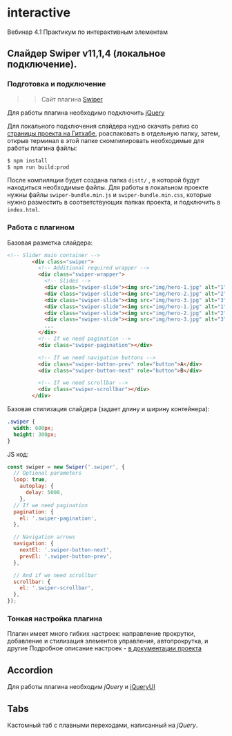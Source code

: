 # interactive
Вебинар 4.1 Практикум по интерактивным элементам 


## Слайдер Swiper v11,1,4 (локальное подключение).


### Подготовка и подключение

>> Сайт плагина [Swiper](https://swiperjs.com/)

Для работы плагина необходимо подключить [jQuery](https://releases.jquery.com/)

 Для локального подключения слайдера нудно скачать релиз со [страницы проекта на Гитхабе](https://github.com/nolimits4web/swiper/releases), роаспаковать в отдельную папку, затем, открыв терминал в этой папке скомпилировать необходимые для работы плагина файлы:
```bash
$ npm install
$ npm run build:prod
```

После компиляции будет создана папка `distt/` , в которой будут находиться необходимые файлы. Для работы в локальном проекте нужны файлы `swiper-bundle.min.js` и `swiper-bundle.min.css`, которые нужно разместить в соответствующих папках проекта, и подключить в `index.html`.

### Работа с плагином

Базовая разметка слайдера:

```html
<!-- Slider main container -->
        <div class="swiper">
          <!-- Additional required wrapper -->
          <div class="swiper-wrapper">
            <!-- Slides -->
            <div class="swiper-slide"><img src="img/hero-1.jpg" alt="1"></div>
            <div class="swiper-slide"><img src="img/hero-2.jpg" alt="2"></div>
            <div class="swiper-slide"><img src="img/hero-3.jpg" alt="3"></div>
            <div class="swiper-slide"><img src="img/hero-1.jpg" alt="1"></div>
            <div class="swiper-slide"><img src="img/hero-2.jpg" alt="2"></div>
            <div class="swiper-slide"><img src="img/hero-3.jpg" alt="3"></div>
            ...
          </div>
          <!-- If we need pagination -->
          <div class="swiper-pagination"></div>

          <!-- If we need navigation buttons -->
          <div class="swiper-button-prev" role="button">A</div>
          <div class="swiper-button-next" role="button">B</div>

          <!-- If we need scrollbar -->
          <div class="swiper-scrollbar"></div>
        </div>
```

Базовая стилизация слайдера (задает длину и ширину контейнера):

```css
.swiper {
  width: 600px;
  height: 300px;
}
```

JS код:

```js
const swiper = new Swiper('.swiper', {
  // Optional parameters
  loop: true,
	autoplay: {
      delay: 5000,
    },
  // If we need pagination
  pagination: {
    el: '.swiper-pagination',
  },

  // Navigation arrows
  navigation: {
    nextEl: '.swiper-button-next',
    prevEl: '.swiper-button-prev',
  },

  // And if we need scrollbar
  scrollbar: {
    el: '.swiper-scrollbar',
  },
});
```

### Тонкая настройка плагина

Плагин имеет много гибких настроек: направление прокрутки, добавление и  стилизация элементов управления, автопрокрутка, и другие Подробное описание настроек - [в документации проекта](https://swiperjs.com/swiper-api)

## Accordion

 Для работы плагина необходим *jQuery* и [jQueryUI](https://jqueryui.com/)

## Tabs

Кастомный таб с плавными переходами, написанный на *jQuery*.